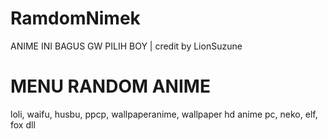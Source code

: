 # RamdomNimek
ANIME INI BAGUS GW PILIH BOY | credit by LionSuzune

# MENU RANDOM ANIME
loli, waifu, husbu, ppcp, wallpaperanime, wallpaper hd anime pc, neko, elf, fox dll
